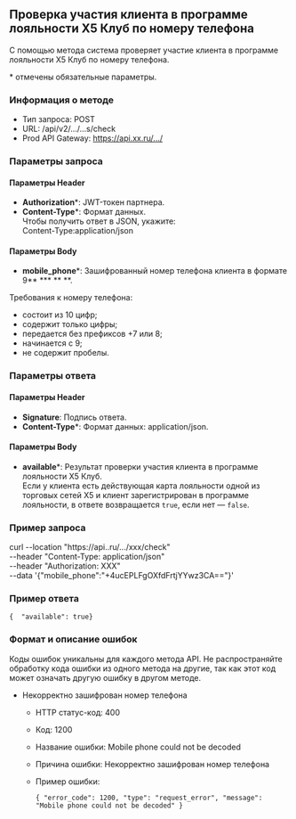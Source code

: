 ## Проверка участия клиента в программе лояльности Х5 Клуб по номеру телефона
 
С помощью метода система проверяет участие клиента в программе лояльности Х5 Клуб по номеру телефона. 

\* отмечены обязательные параметры.
  
### Информация о методе

- Тип запроса: POST
- URL: /api/v2/.../...s/check
- Prod API Gateway: https://api.xx.ru/.../

### Параметры запроса
#### Параметры Header
- **Authorization***: JWT-токен партнера.
- **Content-Type***: Формат данных.  
Чтобы получить ответ в JSON, укажите:  
Content-Type:application/json

#### Параметры Body 
- **mobile_phone***: Зашифрованный номер телефона клиента в формате 9\*\* \*\*\* \*\* \*\*.  

Требования к номеру телефона:
- состоит из 10 цифр;
- содержит только цифры;
- передается без префиксов +7 или 8;
- начинается с 9;
- не содержит пробелы.

### Параметры ответа
#### Параметры Header
- **Signature**: Подпись ответа.
- **Content-Type***: Формат данных: application/json.

#### Параметры Body

- **available***: Результат проверки участия клиента в программе лояльности
X5 Клуб.  
Если у клиента есть действующая карта лояльности одной из торговых сетей X5 и клиент зарегистрирован в программе лояльности, в ответе возвращается `true`, если нет — `false`.  

### Пример запроса

curl --location "https://api..ru/.../xxx/check" \
     --header "Content-Type: application/json" \
     --header "Authorization: XXX" \
     --data '{"mobile_phone":"+4ucEPLFgOXfdFrtjYYwz3CA=="}'
### Пример ответа
`{  "available": true}`
### Формат и описание ошибок

Коды ошибок уникальны для каждого метода API. Не распространяйте обработку кода ошибки из одного метода на другие, так как этот код может означать другую ошибку в другом методе.

- Некорректно зашифрован номер телефона
    - HTTP статус-код: 400 
    - Код: 1200 
    - Название ошибки: Mobile phone could not be decoded
    - Причина ошибки: Некорректно зашифрован номер телефона
    - Пример ошибки:  

        `{
  "error_code": 1200,
  "type": "request_error",
  "message": "Mobile phone could not be decoded"
}`

